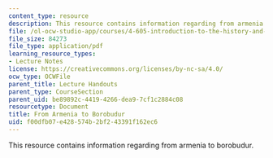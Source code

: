 ```yaml
---
content_type: resource
description: This resource contains information regarding from armenia to borobudur.
file: /ol-ocw-studio-app/courses/4-605-introduction-to-the-history-and-theory-of-architecture-spring-2012/f00dfb07e428574b2bf243391f162ec6_MIT4_605S12_lec18.pdf
file_size: 84273
file_type: application/pdf
learning_resource_types:
- Lecture Notes
license: https://creativecommons.org/licenses/by-nc-sa/4.0/
ocw_type: OCWFile
parent_title: Lecture Handouts
parent_type: CourseSection
parent_uid: be89892c-4419-4266-dea9-7cf1c2884c08
resourcetype: Document
title: From Armenia to Borobudur
uid: f00dfb07-e428-574b-2bf2-43391f162ec6
---
```

This resource contains information regarding from armenia to borobudur.